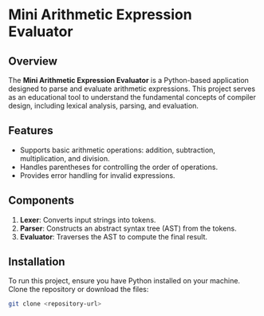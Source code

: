 # Mini Arithmetic Expression Evaluator

## Overview
The **Mini Arithmetic Expression Evaluator** is a Python-based application designed to parse and evaluate arithmetic expressions. This project serves as an educational tool to understand the fundamental concepts of compiler design, including lexical analysis, parsing, and evaluation.

## Features
- Supports basic arithmetic operations: addition, subtraction, multiplication, and division.
- Handles parentheses for controlling the order of operations.
- Provides error handling for invalid expressions.

## Components
1. **Lexer**: Converts input strings into tokens.
2. **Parser**: Constructs an abstract syntax tree (AST) from the tokens.
3. **Evaluator**: Traverses the AST to compute the final result.

## Installation
To run this project, ensure you have Python installed on your machine. Clone the repository or download the files:

```bash
git clone <repository-url>
